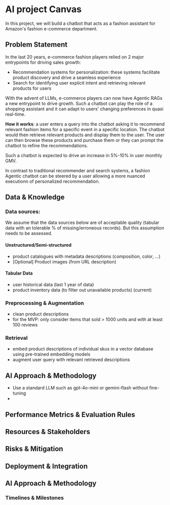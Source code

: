 # AI project Canvas

In this project, we will build a chatbot that acts as a fashion assistant for Amazon's fashion e-commerce department. 

## Problem Statement

In the last 20 years, e-commerce fashion players relied on 2 major entrypoints for driving sales growth:
- Recommendation systems for personalization: these systems facilitate product discovery and drive a seamless experience
- Search for identifying user explicit intent and retrieving relevant products for users

With the advent of LLMs, e-commerce players can now have Agentic RAGs a new entrypoint to drive growth. Such a chatbot can
play the role of a shopping assistant and it can adapt to users' changing preferences in quasi real-time. 

**How it works**: a user enters a query into the chatbot asking it to recommend relevant fashion items for a specific event in a specific location. The 
chatbot would then retrieve relevant products and display them to the user. The user can then browse these products and purchase them or they can prompt the 
chatbot to refine the recommendations.

Such a chatbot is expected to drive an increase in 5%-10% in user monthly GMV.

In contrast to traditional recommender and search systems, a fashion Agentic chatbot can be steered by a user allowing a more nuanced
executionn of personalized recommendation.

## Data & Knowledge

### Data sources:
We assume that the data sources below are of acceptable quality (tabular data with an tolerable % of missing/erroneous records). But this assumption needs to be assessed.
#### Unstructured/Semi-structured
- product catalogues with metadata descriptions (composition, color, ...)
- [Optional] Product images (from URL description)
#### Tabular Data 
- user historical data (last 1 year of data)
- product inventory data (to filter out unavailable products) (current)
### Preprocessing & Augmentation
- clean product descriptions
- for the MVP: only consider items that sold > 1000 units and with at least 100 reviews
### Retrieval
- embed product descriptions of individual skus in a vector database using pre-trained embedding models
- augment user query with relevant retrieved descriptions

## AI Approach & Methodology

- Use a standard LLM such as gpt-4o-mini or gemini-flash without fine-tuning
- 

## Performance Metrics & Evaluation Rules


## Resources & Stakeholders

## Risks & Mitigation

## Deployment & Integration

## AI Approach & Methodology

### Timelines & Milestones
